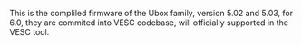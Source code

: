 This is the compliled firmware of the Ubox family, version 5.02 and 5.03, for 6.0, they are commited into VESC codebase, will officially supported in the VESC tool.

